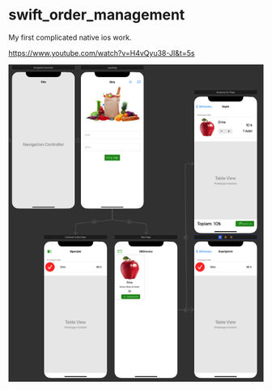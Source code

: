 # swift_order_management
My first complicated native ios work.

https://www.youtube.com/watch?v=H4vQyu38-JI&t=5s

![ss](doc_asset/ss.png)
